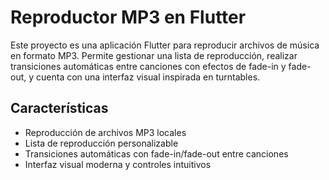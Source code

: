 # Reproductor MP3 en Flutter

Este proyecto es una aplicación Flutter para reproducir archivos de música en formato MP3. Permite gestionar una lista de reproducción, realizar transiciones automáticas entre canciones con efectos de fade-in y fade-out, y cuenta con una interfaz visual inspirada en turntables.

## Características

- Reproducción de archivos MP3 locales
- Lista de reproducción personalizable
- Transiciones automáticas con fade-in/fade-out entre canciones
- Interfaz visual moderna y controles intuitivos
